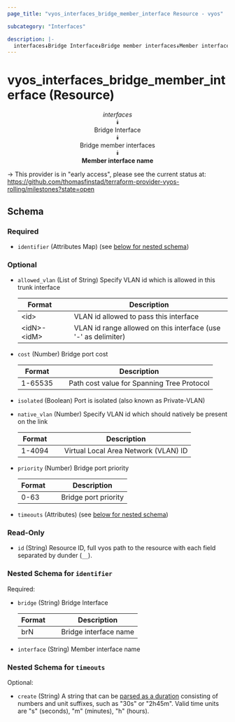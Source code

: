 ```yaml
---
page_title: "vyos_interfaces_bridge_member_interface Resource - vyos"

subcategory: "Interfaces"

description: |- 
  interfaces⯯Bridge Interface⯯Bridge member interfaces⯯Member interface name
---
```


# vyos_interfaces_bridge_member_interface (Resource)
<center>

*interfaces*  
⯯  
Bridge Interface  
⯯  
Bridge member interfaces  
⯯  
**Member interface name**


</center>

-> This provider is in "early access", please see the current status at: https://github.com/thomasfinstad/terraform-provider-vyos-rolling/milestones?state=open

## Schema

### Required

- `identifier` (Attributes Map) (see [below for nested schema](#nestedatt--identifier))

### Optional

- `allowed_vlan` (List of String) Specify VLAN id which is allowed in this trunk interface

    |Format       &emsp;|Description                                                     |
    |---------------|------------------------------------------------------------------|
    |&lt;id&gt;         &emsp;|VLAN id allowed to pass this interface                          |
    |&lt;idN&gt;-&lt;idM&gt;  &emsp;|VLAN id range allowed on this interface (use &#39;-&#39; as delimiter)  |
- `cost` (Number) Bridge port cost

    |Format   &emsp;|Description                                 |
    |-----------|----------------------------------------------|
    |1-65535  &emsp;|Path cost value for Spanning Tree Protocol  |
- `isolated` (Boolean) Port is isolated (also known as Private-VLAN)
- `native_vlan` (Number) Specify VLAN id which should natively be present on the link

    |Format  &emsp;|Description                           |
    |----------|----------------------------------------|
    |1-4094  &emsp;|Virtual Local Area Network (VLAN) ID  |
- `priority` (Number) Bridge port priority

    |Format  &emsp;|Description           |
    |----------|------------------------|
    |0-63    &emsp;|Bridge port priority  |
- `timeouts` (Attributes) (see [below for nested schema](#nestedatt--timeouts))

### Read-Only

- `id` (String) Resource ID, full vyos path to the resource with each field separated by dunder (`__`).

<a id="nestedatt--identifier"></a>
### Nested Schema for `identifier`

Required:

- `bridge` (String) Bridge Interface

    |Format  &emsp;|Description            |
    |----------|-------------------------|
    |brN     &emsp;|Bridge interface name  |
- `interface` (String) Member interface name


<a id="nestedatt--timeouts"></a>
### Nested Schema for `timeouts`

Optional:

- `create` (String) A string that can be [parsed as a duration](https://pkg.go.dev/time#ParseDuration) consisting of numbers and unit suffixes, such as &#34;30s&#34; or &#34;2h45m&#34;. Valid time units are &#34;s&#34; (seconds), &#34;m&#34; (minutes), &#34;h&#34; (hours).  
